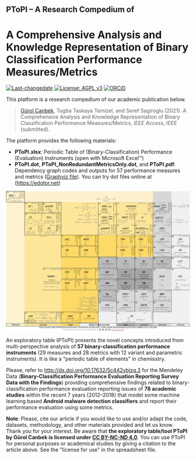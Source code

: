 ## PToPI – A Research Compedium of
# A Comprehensive Analysis and Knowledge Representation of Binary Classification Performance Measures/Metrics

[![Last-changedate](https://img.shields.io/badge/last%20change-2020--07--21-brightgreen.svg)](https://github.com/gurol/ptopi) [![License: AGPL v3](https://img.shields.io/badge/License-AGPL%20v3-blue.svg)](https://www.gnu.org/licenses/agpl-3.0)  [![ORCiD](https://img.shields.io/badge/ORCiD-0000--0002--9337--097X-green.svg)](https://orcid.org/0000-0002-9337-097X)

This platform is a research compedium of our academic publication below.

> [Gürol Canbek](http:gurol.canbek.com/Publications), Tugba Taskaya Temizel, and Seref Sagiroglu (2021). A Comprehensive Analysis and Knowledge Representation of Binary Classification Performance Measures/Metrics, *IEEE Access*, IEEE (submitted).

The platform provides the following materials:
- **PToPI.xlsx**: Periodic Table of (Binary-Classification) Performance (Evaluation) Instruments (open with Microsoft Excel™)
- **PToPI.dot**, **PToPI_NonRedundantMetricsOnly.dot**, and **PToPI.pdf**: Dependency graph codes and outputs for 57 performance measures and metrics ([Graphviz file](https://www.graphviz.org)). You can try dot files online at (https://edotor.net)
<!-- - **accbarrier.R**: Open-source R script for calculating the new classification **performance indicator called Accuracy Barrier (*ACCBAR*)** ([R](https://www.r-project.org) file) -->

![](images/PToPI_Full.png)

An exploratory table (PToPI) presents the novel concepts introduced from multi-perspective analysis of **57 binary-classification performance instruments** (29 measures and 28 metrics with 12 variant and parametric instruments). It is like a "periodic table of elements" in chemisstry.
<!-- The indicator is proposed in the article above to identify whether the classification performance is close to random classifier's performance. -->

Please, refer to http://dx.doi.org/10.17632/5c442vbjzg.3 for the Mendeley Data (**Binary-Classification Performance Evaluation Reporting Survey Data with the Findings**) providing comprehensive findings related to binary-classification performance evaluation reporting issues of **78 academic studies** within the recent 7 years (2012–2018) that model some machine learning based **Android malware detection classifiers** and report their performance evaluation using some metrics.

**Note**: Please, cite our article if you would like to use and/or adapt the code, datasets, methodology, and other materials provided and let us know. Thank you for your interest. Be aware that **the exploratory table/tool PToPI by Gürol Canbek is licensed under [CC BY-NC-ND 4.0](https://creativecommons.org/licenses/by-nc-nd/4.0/legalcode)**. You can use PToPI for personal purposes or academical studies by giving a citation to the article above. See the "license for use" in the spreadsheet file.

<!---
The following measures/metrics are presented in PToPI (alphabetic order with alternative naming):
[//]: # (## Performance Measures (29 measures))
[//]: # (### Base Measures (BM) (4 measures)<sup>1</sup>)
[//]: # (- ***FN***: False Negatives)
[//]: # (- ***FP***: False Positives)
[//]: # (- ***TN***: True Negatives)
[//]: # (- ***TP***: True Positives)
[//]: # (### 1st Level Measures (7 measures)<sup>1</sup>)
[//]: # (- ***N***: Negatives)
[//]: # (- ***P***: Positives)
[//]: # (- ***ON***: Outcome Negatives)
[//]: # (- ***OP***: Outcome Positives)
[//]: # (- ***FC***: False Classification<sup>2</sup>)
[//]: # (- ***TC***: True Classification<sup>2</sup>)
[//]: # (- ***Sn***: Sample Size)
[//]: # (### 2nd Level Measures (16 measures))
[//]: # (- *BIAS*: Bias)
[//]: # (- *CKc*: Cohen's Kappa Chance,)
[//]: # (- ***DET***: Determinant)
[//]: # (- *DPR*: D Prime)
[//]: # (- *IMB*: (Class) Imbalance)
[//]: # (- *LRN*: Negative Likelihood Ratio)
[//]: # (- *LRP*: Positive Likelihood Ratio)
[//]: # (- *NER*: Null Error Rate)
[//]: # (- *NIR*: No Information Rate (non-information rate))
[//]: # (- *PREV*: Prevalence)
[//]: # (- *SKEW*: (Class) Skew)
[//]: # ((Probabilistic error/loss measures):)
[//]: # (- *LogLoss*: (binary cross-entropy))
[//]: # (- *MRAE*: Mean Relative Absolute Error)
[//]: # (### 3rd Level Measures (4 measures))
[//]: # (- *DP*: Discriminant Power)
[//]: # (- *HC*: Class Entropy<sup>3</sup>)
[//]: # (- *HO*: Outcome Entropy<sup>3</sup>)
[//]: # (- *LIFT*: Lift)
[//]: # (- *OR*: Odds Ratio)
[//]: # (## Performance Metrics (28 metrics))
[//]: # (### Base Metrics (14 metrics))
[//]: # (- *ACC*: Accuracy (efficiency, rand index))
[//]: # (- *CRR*: (Correct) Rejection Rate)
[//]: # (- *DR*: Detection Rate)
[//]: # (- *FDR*: False Discovery Rate)
[//]: # (- *FNR*: False Negative Rate (miss rate))
[//]: # (- *FOR*: False Omission Rate (imprecision))
[//]: # (- *FPR*: False Positive Rate (fall-out))
[//]: # (- *HOC*: Joint Entropy<sup>3</sup>)
[//]: # (- *MCR*: Misclassification Rate)
[//]: # (- *MI*: Mutual Information*)
[//]: # (- *NPV*: Negative Predictive Value)
[//]: # (- *PPV*: Positive Predictive Value (precision, confidence))
[//]: # (- *TNR*: True Negative Rate (inverse recall, specificity))
[//]: # (- *TPR*: True Positive Rate (recall, sensitivity, hit rate, recognition rate))
[//]: # (### 1st Level Metrics (13 metrics))
[//]: # (- *BACC*: Balanced Accuracy (strength))
[//]: # (- *CK*: Cohen's Kappa (Heidke skill score, quality index))
[//]: # (- *F1*: F metric (F-score, F-measure, positive specific agreement) (parametric: *Fβ*, e.g., *F0.5*, and *F2* : F metric with weight β, 0.5, and 2))
[//]: # (- *G*: G metric (G-mean, Fowlkes-Mallows index))
[//]: # (- *INFORM*: Informedness (Youden’s index, delta P', Peirce skill score))
[//]: # (- *MARK*: Markedness (delta P, Clayton skill score, predictive summary index))
[//]: # (- *nMI*: Normalized Mutual Information<sup>3</sup>)
[//]: # (- *wACC*: Weighted Accuracy (parametric))
[//]: # ((Graphical metrics):)
[//]: # (- *AUCROC*: Area-Under-ROC-Curve (ROC: Receiver Operating Curve))
[//]: # (- *AUCPR*: Area-Under-Precision-Recall-Curve)
[//]: # ((Probabilistic error/loss metrics):)
[//]: # (- *MSE*: Mean Squared Error (variants: *RMSE*: Root Mean Square Error))
[//]: # (- *MAE*: Mean Absolute Error (variants: *MdAE*: Median Absolute Error, *MxAE*: Maximum Absolute Error))
[//]: # (- *nsMAPE*: Normalized Symmetric Mean Absolute Percenage Error)
[//]: # (### 2nd Level Metric (1 metric))
[//]: # (- *MCC*: Matthews Correlation Coefficient (Phi correlation coefficient, Cohen’s index, Yule phi))
[//]: # (Notes:)
[//]: # (1. We propose "canonical measures" as the combination of base and 1st level measures)
[//]: # (2. We introduce ***TC*** and ***FC*** as the diagonal and off-diagonal confusion matrix elements (*i.e.* base measures))
[//]: # (3. Entropic instruments (*HC*, *HO*, *HOC*, *MI*, and *nMI*)
-->
